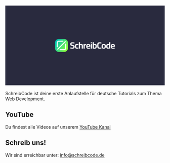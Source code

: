 ![SchreibCode Logo auf transparentem Hintergrund](../img/channel-banner.jpg)

SchreibCode ist deine erste Anlaufstelle für deutsche Tutorials zum Thema 
Web Development.

## YouTube

Du findest alle Videos auf unserem [YouTube Kanal](https://www.youtube.com/channel/UC1NIFAe0XtxsPKWCJU-4O0A)

## Schreib uns!

Wir sind erreichbar unter: [info@schreibcode.de](mailto:info@schreibcode.de)

